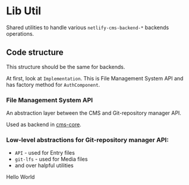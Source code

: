 # Lib Util

Shared utilities to handle various `netlify-cms-backend-*` backends operations.

## Code structure

This structure should be the same for backends.

At first, look at `Implementation`. This is File Management System API and has factory method for `AuthComponent`.

### File Management System API

An abstraction layer between the CMS and Git-repository manager API.

Used as backend in [cms-core](https://github.com/netlify/netlify-cms/tree/master/packages/netlify-cms-core/README.md).

### Low-level abstractions for Git-repository manager API:

- `API` - used for Entry files
- `git-lfs` - used for Media files
- and over halpful utilities

Hello World

